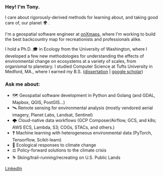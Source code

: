 ### Hey! I'm Tony. 

I care about rigorously-derived methods for learning about, and taking good care of, our planet 🌍  .

I'm a geospatial software engineer at [onXmaps](https://onxmaps.com), where I'm working to build the best backcountry map for recreationists and professionals alike. 

I hold a Ph.D. 🎓  in Ecology from the University of Washington, where I developed a few new methodologies for understanding the effects of environmental change on ecosystems at a variety of scales, from organismal to planetary. I studied Computer Science at Tufts University in Medford, MA., where I earned my B.S. ([dissertation](https://digital.lib.washington.edu/researchworks/handle/1773/45848) | [google scholar](https://scholar.google.com/citations?hl=en&view_op=list_works&gmla=AJsN-F625TQUS-O-E8czmEw0tuxexZV3kcFjkpKqsxVgcoz-9tEP1c1eu9u7t35Mp7IbqH01mEHSns4YuO40yin6Xe7Bzb87_85K4mgevIJ5bRax-sHgag0&user=Qmp_x2MAAAAJ))

### Ask me about: 
* 🗺️ Geospatial software development in Python and Golang (and GDAL, Mapbox, QGIS, PostGIS...)
* 🛰️ Remote sensing for environmental analysis (mostly vendored aerial imagery, Planet Labs, Landsat, Sentinel)
* 🌩️ Cloud-native data workflows (GCP Composer/Airflow, GCS, and k8s; AWS ECS, Lambda, S3; COGs, STACs, and others.)
* ❓ Machine learning with heterogeneous environmental data (PyTorch, Tensorflow, Scikit-learn)
* 🌿  Ecological responses to climate change  
* ⚖️  Policy-forward solutions to the climate crisis
* ⛷️  Skiing/trail-running/recreating on U.S. Public Lands 


[LinkedIn](https://www.linkedin.com/in/tonycannistra/)

<!--
**acannistra/acannistra** is a ✨ _special_ ✨ repository because its `README.md` (this file) appears on your GitHub profile.

Here are some ideas to get you started:

- 🔭 I’m currently working on ...
- 🌱 I’m currently learning ...
- 👯 I’m looking to collaborate on ...
- 🤔 I’m looking for help with ...
- 💬 Ask me about ...
- 📫 How to reach me: ...
- 😄 Pronouns: ...
- ⚡ Fun fact: ...
-->
